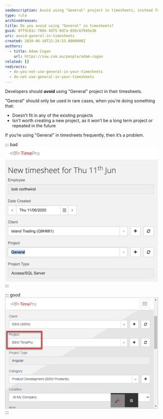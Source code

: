 ```yaml
---
seoDescription: Avoid using "General" project in timesheets, instead focus on specific projects or categories that accurately reflect work tasks.
type: rule
archivedreason:
title: Do you avoid using "General" in timesheets?
guid: 0ff9c01c-786b-4df5-8d7a-856c67945e36
uri: avoid-general-in-timesheets
created: 2020-06-10T22:24:53.0000000Z
authors:
  - title: Adam Cogan
    url: https://ssw.com.au/people/adam-cogan
related: []
redirects:
  - do-you-not-use-general-in-your-timesheets
  - do-not-use-general-in-your-timesheets
---
```


Developers should **avoid** using "General" project in their timesheets.

"General" should only be used in rare cases, when you're doing something that:

* Doesn’t fit in any of the existing projects
* Isn’t worth creating a new project, as it won’t be a long term project or repeated in the future

<!--endintro-->

If you’re using "General" in timesheets frequently, then it’s a problem.

::: bad  
![Figure: Bad example - "General" project or category](using-general-timesheets-bad.png)  
:::

::: good
![Figure: Good example - Specific project or category](good-example-timesheet.jpg)  
:::
